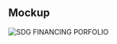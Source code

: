 ## Mockup

![SDG FINANCING PORFOLIO](https://user-images.githubusercontent.com/86972559/196470467-ee19b613-631f-48fb-8712-0cf3feaa431d.png)
